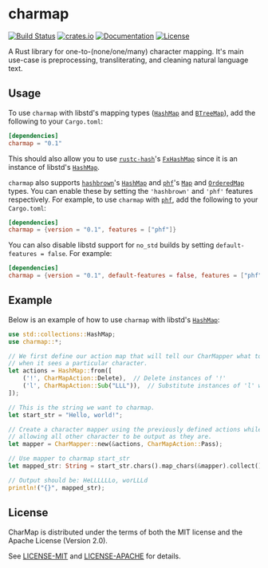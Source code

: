 # charmap

[![Build Status](https://img.shields.io/github/actions/workflow/status/owo/charmap/test.yaml)](https://github.com/owo/charmap/actions/workflows/test.yaml)
[![crates.io](https://img.shields.io/crates/v/charmap)](https://crates.io/crates/charmap)
[![Documentation](https://img.shields.io/docsrs/charmap)](https://docs.rs/charmap)
[![License](https://img.shields.io/crates/l/charmap)](https://github.com/owo/charmap#license)

A Rust library for one-to-(none/one/many) character mapping.
It's main use-case is preprocessing, transliterating, and cleaning natural
language text.

## Usage

To use `charmap` with libstd's mapping types
([`HashMap`](https://doc.rust-lang.org/std/collections/struct.HashMap.html) and
[`BTreeMap`](https://doc.rust-lang.org/std/collections/struct.BTreeMap.html)),
add the following to your `Cargo.toml`:

```toml
[dependencies]
charmap = "0.1"
```

This should also allow you to use
[`rustc-hash`](https://crates.io/crates/rustc-hash)'s
[`FxHashMap`](https://docs.rs/rustc-hash/latest/rustc_hash/type.FxHashMap.html)
since it is an instance of libstd's
[`HashMap`](https://doc.rust-lang.org/std/collections/struct.HashMap.html).

`charmap` also supports [`hashbrown`](https://crates.io/crates/hashbrown)'s
[`HashMap`](https://docs.rs/hashbrown/0.13.2/hashbrown/struct.HashMap.html) and
[`phf`](https://crates.io/crates/phf)'s
[`Map`](https://docs.rs/phf/latest/phf/struct.Map.html) and
[`OrderedMap`](https://docs.rs/phf/latest/phf/struct.OrderedMap.html) types.
You can enable these by setting the `'hashbrown'` and `'phf'` features
respectively.
For example, to use `charmap` with [`phf`](https://crates.io/crates/phf),
add the following to your `Cargo.toml`:

```toml
[dependencies]
charmap = {version = "0.1", features = ["phf"]}
```

You can also disable libstd support for `no_std` builds by setting
`default-features = false`. For example:

```toml
[dependencies]
charmap = {version = "0.1", default-features = false, features = ["phf"]}
```

## Example

Below is an example of how to use `charmap` with libstd's
[`HashMap`](https://doc.rust-lang.org/std/collections/struct.HashMap.html):

```rust
use std::collections::HashMap;
use charmap::*;

// We first define our action map that will tell our CharMapper what to do
// when it sees a particular character.
let actions = HashMap::from([
    ('!', CharMapAction::Delete),  // Delete instances of '!'
    ('l', CharMapAction::Sub("LLL")),  // Substitute instances of 'l' with 'LLL'
]);

// This is the string we want to charmap.
let start_str = "Hello, world!";

// Create a character mapper using the previously defined actions while
// allowing all other character to be output as they are.
let mapper = CharMapper::new(&actions, CharMapAction::Pass);

// Use mapper to charmap start_str
let mapped_str: String = start_str.chars().map_chars(&mapper).collect();

// Output should be: HeLLLLLLo, worLLLd
println!("{}", mapped_str);
```

## License

CharMap is distributed under the terms of both the MIT license and the
Apache License (Version 2.0).

See [LICENSE-MIT](LICENSE-MIT) and [LICENSE-APACHE](LICENSE-APACHE) for details.
